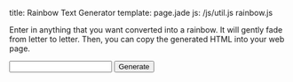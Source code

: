 title: Rainbow Text Generator
template: page.jade
js: /js/util.js rainbow.js

Enter in anything that you want converted into a rainbow.  It will gently fade from letter to letter.  Then, you can copy the generated HTML into your web page.

<input type="text" class="input">
<input type="submit" value="Generate">

<div class="show"></div>
<div class="showHtml"></div>
